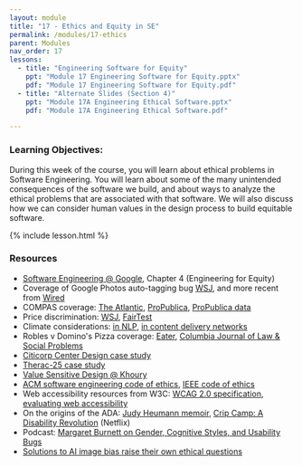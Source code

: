 ```yaml
---
layout: module
title: "17 - Ethics and Equity in SE"
permalink: /modules/17-ethics
parent: Modules
nav_order: 17
lessons: 
  - title: "Engineering Software for Equity"
    ppt: "Module 17 Engineering Software for Equity.pptx"
    pdf: "Module 17 Engineering Software for Equity.pdf"
  - title: "Alternate Slides (Section 4)"
    ppt: "Module 17A Engineering Ethical Software.pptx"
    pdf: "Module 17A Engineering Ethical Software.pdf"

---
```

### Learning Objectives:
During this week of the course, you will learn about ethical problems in Software Engineering. You will learn about some of the many unintended consequences of the software we build, and about ways to analyze the ethical problems that are associated with that software. We will also discuss how we can consider human values in the design process to build equitable software.

{% include lesson.html %}

### Resources
* [Software Engineering @ Google](https://learning.oreilly.com/library/view/software-engineering-at/9781492082781/), Chapter 4 (Engineering for Equity)
* Coverage of Google Photos auto-tagging bug [WSJ](https://www.wsj.com/articles/BL-DGB-42522), and more recent from [Wired](https://www.wired.com/story/when-it-comes-to-gorillas-google-photos-remains-blind/)
* COMPAS coverage: [The Atlantic](https://www.theatlantic.com/technology/archive/2018/01/equivant-compas-algorithm/550646/), [ProPublica](https://www.propublica.org/article/machine-bias-risk-assessments-in-criminal-sentencing), [ProPublica data](https://www.propublica.org/article/how-we-analyzed-the-compas-recidivism-algorithm)
* Price discrimination: [WSJ](https://www.wsj.com/articles/SB10001424127887323777204578189391813881534), [FairTest](https://arxiv.org/abs/1510.02377)
* Climate considerations: [in NLP](https://arxiv.org/abs/1906.02243), [in content delivery networks](https://www.sciencedirect.com/science/article/abs/pii/S2210537916301196)
* Robles v Domino's Pizza coverage: [Eater](https://www.eater.com/2019/7/25/8930669/dominos-supreme-court-website-accessible-blind-users), [Columbia Journal of Law & Social Problems](http://jlsp.law.columbia.edu/2020/02/13/inaccessible-pizza-delivery-and-the-future-of-the-ada/)
* [Citicorp Center Design case study](https://www.theaiatrust.com/whitepapers/ethics/study.php)
* [Therac-25 case study](https://ethicsunwrapped.utexas.edu/case-study/therac-25)
* [Value Sensitive Design @ Khoury](https://vsd.ccs.neu.edu)
* [ACM software engineering code of ethics](https://ethics.acm.org/code-of-ethics/software-engineering-code/), [IEEE code of ethics](https://www.computer.org/education/code-of-ethics)
* Web accessibility resources from W3C: [WCAG 2.0 specification](https://www.w3.org/TR/WCAG20/), [evaluating web accessibility](https://www.w3.org/WAI/test-evaluate/)
* On the origins of the ADA: [Judy Heumann memoir](https://www.penguinrandomhouse.com/books/621090/being-heumann-by-judith-heumann/), [Crip Camp: A Disability Revolution](https://www.netflix.com/title/81001496) (Netflix)
* Podcast: [Margaret Burnett on Gender, Cognitive Styles, and Usability Bugs](https://www.se-radio.net/2019/09/episode-380-margaret-burnett-on-gender-cognitive-styles-usability-bugs/)
* [Solutions to AI image bias raise their own ethical questions](https://www.marketplace.org/2023/10/10/solutions-to-ai-image-bias-raise-their-own-ethical-questions/)